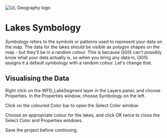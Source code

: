 ![UL Geography logo](./assets/images/GY4006_logo.png)

# Lakes Symbology

*Symbology* refers to the symbols or patterns used to represent your data on the map. The data for the lakes should be visible as polygon shapes on the map - but they'll be in a random colour. This is because QGIS can't possibly know what your data actually is, so when you bring any data in, QGIS assigns it a default symbology with a random colour. Let's change that.

## Visualising the Data

Right click on the WFD_LakeSegment layer in the Layers panel, and choose Properties. In the Properties window, choose Symbology on the left.

Click on the coloured Color bar to open the Select Color window.

Choose an appropriate colour for the lakes, and click OK twice to close the Select Color and Properties windows.

Save the project before continuing.